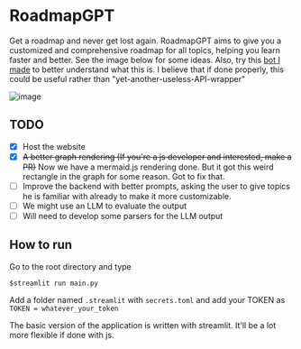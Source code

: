 # RoadmapGPT
Get a roadmap and never get lost again. RoadmapGPT aims to give you a customized and comprehensive roadmap for all topics, helping you learn faster and better. See the image below for some ideas. Also, try this [bot I made](https://poe.com/Roadmap) to better understand what this is. I believe that if done properly, this could be useful rather than "yet-another-useless-API-wrapper"

![image](https://github.com/robinroy03/RoadmapGPT/assets/115863770/1a39d6f0-54fe-4cd2-9cf6-0188d135d0b2)

## TODO

- [X] Host the website 
- [X] ~~A better graph rendering (If you're a js developer and interested, make a PR)~~ 
Now we have a mermaid.js rendering done. But it got this weird rectangle in the graph for some reason. Got to fix that.
- [ ] Improve the backend with better prompts, asking the user to give topics he is familiar with already to make it more customizable.
- [ ] We might use an LLM to evaluate the output 
- [ ] Will need to develop some parsers for the LLM output

## How to run

Go to the root directory and type 
```
$streamlit run main.py
```

Add a folder named `.streamlit` with `secrets.toml` and add your TOKEN as `TOKEN = whatever_your_token`

The basic version of the application is written with streamlit. It'll be a lot more flexible if done with js.